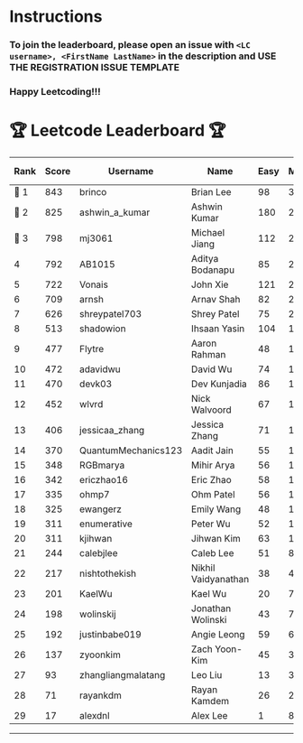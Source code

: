 # Instructions
### To join the leaderboard, please open an issue with `<LC username>, <FirstName LastName>` in the description and USE THE REGISTRATION ISSUE TEMPLATE
### Happy Leetcoding!!!


# 🏆 Leetcode Leaderboard 🏆

| Rank | Score | Username       | Name | Easy | Medium | Hard | Problems Solved |
|------|----------------|-----------------|-------------------|--------------|--------------|--------------|--------------|
| 🥇 1 | 843 | brinco | Brian Lee | 98 | 305 | 45 | 448 |
| 🥈 2 | 825 | ashwin_a_kumar | Ashwin Kumar | 180 | 288 | 23 | 491 |
| 🥉 3 | 798 | mj3061 | Michael Jiang | 112 | 277 | 44 | 433 |
| 4 | 792 | AB1015 | Aditya Bodanapu | 85 | 259 | 63 | 407 |
| 5 | 722 | Vonais | John Xie | 121 | 248 | 35 | 404 |
| 6 | 709 | arnsh | Arnav Shah | 82 | 231 | 55 | 368 |
| 7 | 626 | shreypatel703 | Shrey Patel | 75 | 232 | 29 | 336 |
| 8 | 513 | shadowion | Ihsaan Yasin | 104 | 173 | 21 | 298 |
| 9 | 477 | Flytre | Aaron Rahman | 48 | 153 | 41 | 242 |
| 10 | 472 | adavidwu | David Wu | 74 | 157 | 28 | 259 |
| 11 | 470 | devk03 | Dev Kunjadia | 86 | 177 | 10 | 273 |
| 12 | 452 | wlvrd | Nick Walvoord | 67 | 170 | 15 | 252 |
| 13 | 406 | jessicaa_zhang | Jessica Zhang | 71 | 142 | 17 | 230 |
| 14 | 370 | QuantumMechanics123 | Aadit Jain | 55 | 132 | 17 | 204 |
| 15 | 348 | RGBmarya | Mihir Arya | 56 | 113 | 22 | 191 |
| 16 | 342 | ericzhao16 | Eric Zhao | 58 | 127 | 10 | 195 |
| 17 | 335 | ohmp7 | Ohm Patel | 56 | 123 | 11 | 190 |
| 18 | 325 | ewangerz | Emily Wang | 48 | 110 | 19 | 177 |
| 19 | 311 | enumerative | Peter Wu | 52 | 110 | 13 | 175 |
| 20 | 311 | kjihwan | Jihwan Kim | 63 | 103 | 14 | 180 |
| 21 | 244 | calebjlee | Caleb Lee | 51 | 83 | 9 | 143 |
| 22 | 217 | nishtothekish | Nikhil Vaidyanathan | 38 | 40 | 33 | 111 |
| 23 | 201 | KaelWu | Kael Wu | 20 | 71 | 13 | 104 |
| 24 | 198 | wolinskij | Jonathan Wolinski | 43 | 73 | 3 | 119 |
| 25 | 192 | justinbabe019 | Angie Leong | 59 | 62 | 3 | 124 |
| 26 | 137 | zyoonkim | Zach Yoon-Kim | 45 | 37 | 6 | 88 |
| 27 | 93 | zhangliangmalatang | Leo Liu | 13 | 37 | 2 | 52 |
| 28 | 71 | rayankdm | Rayan Kamdem | 26 | 21 | 1 | 48 |
| 29 | 17 | alexdnl | Alex Lee | 1 | 8 | 0 | 9 |
---